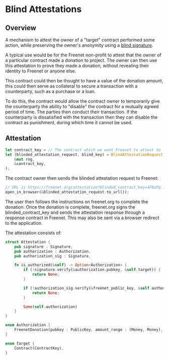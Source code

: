 # Blind Attestations

## Overview

A mechanism to attest the owner of a "target" contract performed some action,
while preserving the owner's anonymity using a [blind
signature](https://en.wikipedia.org/wiki/Blind_signature).

A typical use would be for the Freenet non-profit to attest that the owner of a
particular contract made a donation to project. The owner can then use this
attestation to prove they made a donation, without revealing their identity to
Freenet or anyone else.

This contract could then be thought to have a value of the donation amount,
this could then serve as collateral to secure a transaction with a
counterparty, such as a purchase or a loan.

To do this, the contract would allow the contract owner to temporarily give the
counterparty the ability to "disable" the contract for a mutually agreed period
of time. The parties then conduct their transaction. If the counterparty is
dissatisfied with the transaction then they can disable the contract as
punishment, during which time it cannot be used.

## Attestation

```rust
let contract_key = // The contract which we want Freenet to attest to
let (blinded_attestation_request, blind_key) = BlindAttestationRequest::blind(
    &mut rng,
    &contract_key,
);
```

The contract owner then sends the blinded attestation request to Freenet:

```rust
// URL is https://freenet.org/attestation?blinded_contract_key=4F6oPq...
open_in_browser(&blinded_attestation_request.to_url());
```

The user then follows the instructions on freenet.org to complete the donation.
Once the donation is complete, freenet.org signs the blinded_contract_key and
sends the attestation response through a response contract in Freenet. This
may also be sent via a browser redirect to the application.

The attestation consists of:

```rust
struct Attestation {
    pub signature : Signature,
    pub authorization : Authorization,
    pub authorization_sig : Signature,

    fn is_authorized(&self) -> Option<Authorization> {
        if (!signature.verify(&authorization.pubkey, &self.target)) {
            return None;
        }

        if (!authorization_sig.verify(&freenet_public_key, &self.authorization)) {
            return None;
        }

        Some(self.authorization)
    }
}

enum Authorization {
    FreenetDonation(pubkey : PublicKey, amount_range : (Money, Money), time_range : (Timestamp, Timestamp)),
}

enum Target {
    Contract(ContractKey),
}
```
